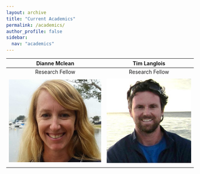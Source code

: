 ```yaml
---
layout: archive
title: "Current Academics"
permalink: /academics/
author_profile: false
sidebar:
  nav: "academics"
---
```

 **Dianne Mclean**  | **Tim Langlois**
:-------------:|:-------------:
Research Fellow|Research Fellow
<a href="https://brookegibbons.github.io/academics/dianne-mclean/"><img src='/images/Di.jpg' vspace="5"></a>|<a href="https://brookegibbons.github.io/academics/tim-langlois/"><img src='/images/Tim.jpg' vspace="5"></a>

